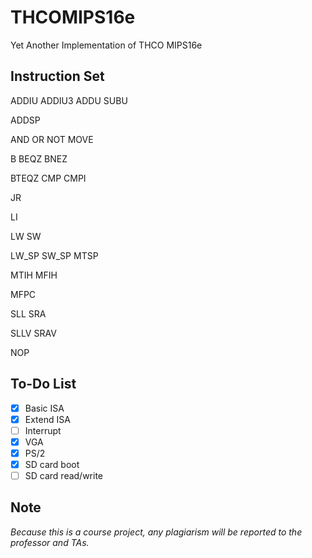 # THCOMIPS16e
Yet Another Implementation of THCO MIPS16e

## Instruction Set

ADDIU ADDIU3 ADDU SUBU

ADDSP

AND OR NOT MOVE

B BEQZ BNEZ

BTEQZ CMP CMPI

JR

LI

LW SW

LW_SP SW_SP MTSP

MTIH MFIH

MFPC

SLL SRA

SLLV SRAV

NOP

## To-Do List

* [x] Basic ISA
* [x] Extend ISA
* [ ] Interrupt
* [x] VGA
* [x] PS/2
* [x] SD card boot
* [ ] SD card read/write

## Note

*Because this is a course project, any plagiarism will be reported to the professor and TAs.*
